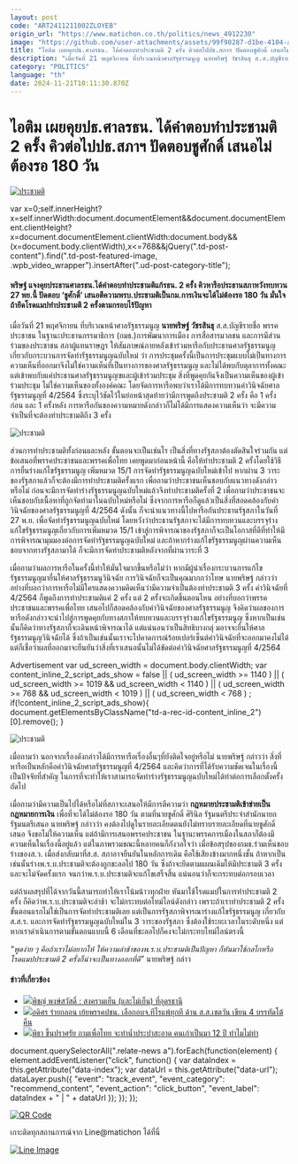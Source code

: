 ```yaml
---
layout: post
code: "ART2411211002ZLOYEB"
origin_url: "https://www.matichon.co.th/politics/news_4912230"
image: "https://github.com/user-attachments/assets/99f98287-d1be-4104-a642-ef73e6f9807b"
title: "ไอติม เผยคุยปธ.ศาลรธน. ได้คำตอบทำประชามติ 2 ครั้ง คิวต่อไปปธ.สภาฯ ปัดตอบชูศักดิ์ เสนอไม่ต้องรอ 180 วัน"
description: "เมื่อวันที่ 21 พฤศจิกายน ที่บริเวณหน้าศาลรัฐธรรมนูญ นายพริษฐ์ วัชรสินธุ ส.ส.บัญชีรายชื่อ พรรคประชาชน ในฐานะประธานกรรมาธิการ (กมธ.)การพัฒนาการเมือง"
category: "POLITICS"
language: "th"
date: 2024-11-21T10:11:30.870Z
---
```


# ไอติม เผยคุยปธ.ศาลรธน. ได้คำตอบทำประชามติ 2 ครั้ง คิวต่อไปปธ.สภาฯ ปัดตอบชูศักดิ์ เสนอไม่ต้องรอ 180 วัน

[![ประชามติ](https://www.matichon.co.th/wp-content/uploads/2024/11/itim1-1.jpg "itim1")](https://www.matichon.co.th/wp-content/uploads/2024/11/itim1-1.jpg)

var x=0;self.innerHeight?x=self.innerWidth:document.documentElement&&document.documentElement.clientHeight?x=document.documentElement.clientWidth:document.body&&(x=document.body.clientWidth),x<=768&&jQuery(".td-post-content").find(".td-post-featured-image, .wpb\_video\_wrapper").insertAfter(".ud-post-category-title");

#### **พริษฐ์ แจงคุยประธานศาลรธน.ได้คำตอบทำประชามติแก้รธน. 2 ครั้ง คิวหารือประธานสภาหวังทบทวน 27 พย.นี้ ปัดตอบ ‘ชูศักดิ์’ เสนอตีความพรบ.ประชามติเป็นกม.การเงินจะได้ไม่ต้องรอ 180 วัน มั่นใจถ้ายึดโรดแมปทำประชามติ 2 ครั้งตามกรอบไร้ปัญหา**

เมื่อวันที่ 21 พฤศจิกายน ที่บริเวณหน้าศาลรัฐธรรมนูญ **นายพริษฐ์ วัชรสินธุ** ส.ส.บัญชีรายชื่อ พรรคประชาชน ในฐานะประธานกรรมาธิการ (กมธ.)การพัฒนาการเมือง การสื่อสารมวลชน และการมีส่วนร่วมของประชาชน สภาผู้แทนราษฎร ให้สัมภาษณ์ภายหลังเข้าร่วมหารือกับประธานศาลรัฐธรรมนูญเกี่ยวกับกระบวนการจัดทำรัฐธรรมนูญฉบับใหม่ ว่า การประชุมครั้งนี้เป็นการประชุมแบบไม่เป็นทางการ ความเห็นที่ออกมาจึงไม่ใช่ความเห็นที่เป็นทางการของศาลรัฐธรรมนูญ และไม่ได้พบกับตุลาการทั้งคณะ แต่เข้าพบกับแค่ประธานศาลรัฐธรรมนูญฃและผู้เข้าร่วมประชุม สิ่งที่พูดคุยกันจึงเป็นความเห็นของผู้เข้าร่วมประชุม ไม่ใช่ความเห็นของทั้งองค์คณะ โดยจัดการหารือพบว่าเราได้มีการทบทวนคำวินิจฉัยศาลรัฐธรรมนูญที่ 4/2564 ซึ่งระบุไว้ชัดไว้ในย่อหน้าสุดท้ายว่ามีการพูดถึงประชามติ 2 ครั้ง คือ 1 ครั้งก่อน และ 1 ครั้งหลัง การหารือกันของความหมายดังกล่าวก็ไม่ได้มีการแสดงความเห็นว่า จะมีความจำเป็นที่จะต้องทำประชามติถึง 3 ครั้ง

![ประชามติ](https://www.matichon.co.th/wp-content/uploads/2024/11/S__44245004_0-scaled.jpg)

ส่วนการทำประชามติทั้งก่อนและหลัง ขั้นตอนจะเป็นเช่นไร เป็นสิ่งที่ทางรัฐสภาต้องตัดสินใจร่วมกัน แต่ข้อเสนอที่พรรคประชาชนและพรรคเพื่อไทย เคยพูดมาก่อนหน้านี้ คือให้ทำประชามติ 2 ครั้งโดยใช้วิธีการยื่นร่างแก้ไขรัฐธรรมนูญ เพิ่มหมวด 15/1 การจัดทำรัฐธรรมนูญฉบับใหม่เข้าไป หากผ่าน 3 วาระ ของรัฐสภาแล้วก็จะต้องมีการทำประชามติครั้งแรก เพื่อถามว่าประชาชนเห็นชอบกับแนวทางดังกล่าวหรือไม่ ก่อนจะมีการจัดทำร่างรัฐธรรมนูญฉบับใหม่แล้วจึงทำประชามติครั้งที่ 2 เพื่อถามว่าประชาชนจะเห็นชอบกับเนื้อหาที่ถูกจัดทำมาในฉบับใหม่หรือไม่ ซึ่งจากการหารือก็ดูแล้วเป็นสิ่งที่สอดคล้องกับคำวินิจฉัยของศาลรัฐธรรมนูญที่ 4/2564 ดังนั้น ก็จะนำแนวทางนี้ไปหารือกันประธานรัฐสภาในวันที่ 27 พ.ย. เพื่อจัดทำรัฐธรรมนูญฉบับใหม่ โดยหวังว่าประธานรัฐสภาจะได้มีการทบทวนและบรรจุร่างแก้ไขรัฐธรรมนูญเกี่ยวกับการเพิ่มหมวด 15/1 เข้าสู่การพิจารณาของรัฐสภาก็จะเป็นโอกาสที่ดีที่ทำให้มีการพิจารณามุมมองต่อการจัดทำรัฐธรรมนูญฉบับใหม่ และถ้าหากร่างแก้ไขรัฐธรรมนูญผ่านความเห็นชอบจากทางรัฐสภามาได้ ก็จะมีการจัดทำประชามติหลังจากที่ผ่านวาระที่ 3

เมื่อถามว่าผลการหารือในครั้งนี้ทำให้มั่นใจมากขึ้นหรือไม่ว่า หากมีผู้นำเรื่องกระบวนการแก้ไขรัฐธรรมนูญมายื่นให้ศาลรัฐธรรมนูวินิจฉัย การวินิจฉัยก็จะเป็นคุณมากกว่าโทษ นายพริษฐ์ กล่าวว่า อย่างที่บอกว่าการหารือไม่มีใครแสดงความคิดเห็นว่ามีความจำเป็นต้องทำประชามติ 3 ครั้ง คำวินิจฉัยที่ 4/2564 ก็พูดถึงการทำประชามติแค่ 2 ครั้ง แต่ 2 ครั้งจะเกิดขึ้นตอนไหน อย่างที่บอกว่าพรรคประชาชนและพรรคเพื่อไทย เสนอไปก็สอดคล้องกับคำวินิจฉัยของศาลรัฐธรรมนูญ จึงคิดว่าผลของการหารือดังกล่าวจะนำไปสู่การพูดคุยกับทางสภาให้ทบทวนและบรรจุร่างแก้ไขรัฐธรรมนูญ ซึ่งหากเป็นเช่นนั้นก็คิดว่าทางรัฐสภาก็จะเดินหน้าพิจารณาได้ แต่แน่นอนว่าเป็นสิทธิบางกลุ่ มอาจจะยื่นให้ศาลรัฐธรรมนูญวินิจฉัยได้ ซึ่งถ้าเป็นเช่นนั้นเราจะไปคาดการณ์ร้อยเปอร์เซ็นต์คำวินิจฉัยที่จะออกมาคงไม่ได้ แต่ก็เชื่อว่าผลที่ออกมาจะยืนยันว่าสิ่งที่เราเสนอนั้นไม่ได้ขัดต่อคำวินิจฉัยศาลรัฐธรรมนูญที่ 4/2564

Advertisement var ud\_screen\_width = document.body.clientWidth; var content\_inline\_2\_script\_ads\_show = false || ( ud\_screen\_width >= 1140 ) || ( ud\_screen\_width >= 1019 && ud\_screen\_width < 1140 ) || ( ud\_screen\_width >= 768 && ud\_screen\_width < 1019 ) || ( ud\_screen\_width < 768 ) ; if(!content\_inline\_2\_script\_ads\_show){ document.getElementsByClassName("td-a-rec-id-content\_inline\_2")\[0\].remove(); }

![ประชามติ](https://www.matichon.co.th/wp-content/uploads/2024/11/S__44245003_0-scaled.jpg)

เมื่อถามว่า นอกจากเรื่องดังกล่าวได้มีการหารือเรื่องอื่นๆที่ยังติดใจอยู่หรือไม่ นายพริษฐ์ กล่าวว่า สิ่งที่หารือเป็นหลักคือคำวินิจฉัยศาลรัฐธรรมนูญที่ 4/2564 และคิดว่าการที่ได้รับความชัดเจนในเรื่องนี้เป็นปัจจัยที่สำคัญ ในการที่จะทำให้เราสามารถจัดทำร่างรัฐธรรมนูญฉบับใหม่ได้ทำต่อการเลือกตั้งครั้งถัดไป

เมื่อถามว่ามีความเป็นไปได้หรือไม่ที่สภาจะเสนอให้มีการตีความว่า **กฎหมายประชามติเข้าข่ายเป็นกฎหมายการเงิน** เพื่อที่จะได้ไม่ต้องรอ 180 วัน ตามที่นายชูศักดิ์ ศิรินิล รัฐมนตรีประจำสำนักนายกรัฐมนตรีเสนอ นายพริษฐ์ กล่าวว่า คงต้องไปดูในรายละเอียดตนยังไม่ทราบรายละเอียดที่นายชูศักดิ์เสนอ จึงขอไม่ให้ความเห็น แต่ถ้ามีการเสนอพรรคประชาชน ในฐานะพรรคการเมืองในสภาก็ต้องมีความเห็นในเรื่องนี้อยู่แล้ว แต่ในภาพรวมขณะนี้หลายคนก็กังวลใจว่า เมื่อข้อสรุปของกมธ.ร่วมเห็นชอบร่างของส.ว. เมื่อส่งกลับมาที่ส.ส. สภาอาจยืนยันในหลักการเดิม คือใช้เสียงข้างมากหนึ่งชั้น ถ้าหากเป็นเช่นนั้นร่างพ.ร.บ.ประชามติจะต้องถูกชะลอไป 180 วัน ซึ่งถ้าจะยึดตามแผนเดิมให้มีประชามติ 3 ครั้ง และจะไม่จัดครั้งแรก จนกว่าพ.ร.บ.ประชามติจะแก้ไขเสร็จสิ้น แน่นอนว่าก็จะกระทบต่อกรอบเวลา

แต่ถ้าผลสรุปที่ได้จากวันนี้สามารถทำให้เราโน้มน้าวทุกฝ่าย หันมาใช้โรดแมปในการทำประชามติ 2 ครั้ง ก็คิดว่าพ.ร.บ.ประชามติจะล่าช้า จะไม่กระทบต่อไทม์ไลน์ดังกล่าว เพราะถ้าเราทำประชามติ 2 ครั้งขั้นตอนแรกไม่ใช่เป็นการจัดทำประชามติเลย แต่เป็นการรัฐสภาพิจารณาร่างแก้ไขรัฐธรรมนูญ เกี่ยวกับส.ส.ร. และการจัดทำรัฐธรรมนูญฉบับใหม่ใน 3 วาระของรัฐสภา ซึ่งต้องใช้ระยะเวลาในระดับหนึ่ง แต่หากเราดำเนินการตามขั้นตอนแบบนี้ 6 เดือนที่ชะลอไปก็คงจะไม่กระทบไทม์ไลน์ตรงนี้

_“พูดง่าย ๆ คือถ้าเราไม่อยากให้ ให้ความล่าช้าของพ.ร.บ.ประชามติเป็นปัญหา ก็หันมาใช้กลไกหรือโรดแมปประชามติ 2 ครั้งก็น่าจะเป็นทางออกที่ดี”_ นายพริษฐ์ กล่าว

#### ข่าวที่เกี่ยวข้อง

*   [![](https://www.matichon.co.th/wp-content/uploads/2024/11/ภป-สงครามเย็นไม่เย็นอุดรขึ้นเว็บ.jpg)พิชญ์ พงษ์สวัสดิ์ : สงครามเย็น (และไม่เย็น) ที่อุดรธานี](https://www.matichon.co.th/columnists/news_4903552)
*   [![](https://www.matichon.co.th/wp-content/uploads/2024/11/iiiiiiiii.jpg)อดิศร ร่ายกลอน เย้ยพรรคปชน. เลือกอบจ.ทีไรแพ้ทุกที ด้าน ส.ส.เชตวัน เขียน 4 บรรทัดโต้คืน](https://www.matichon.co.th/politics/news_4904742)
*   [![](https://www.matichon.co.th/wp-content/uploads/2024/11/8366.jpg)พิธา ขึ้นปราศรัย ถามเพื่อไทย จะทำน้ำประปาสะอาด คนเก่าเป็นมา 12 ปี ทำไมไม่ทำ](https://www.matichon.co.th/politics/news_4902110)

document.querySelectorAll(".relate-news a").forEach(function(element) { element.addEventListener("click", function() { var dataIndex = this.getAttribute("data-index"); var dataUrl = this.getAttribute("data-url"); dataLayer.push({ "event": "track\_event", "event\_category": "recommend\_content", "event\_action": "click\_button", "event\_label": dataIndex + " | " + dataUrl }); }); });

[![QR Code](https://www.matichon.co.th/wp-content/uploads/2023/07/wob1371z.jpg)](https://lin.ee/ht0nDxX)

เกาะติดทุกสถานการณ์จาก Line@matichon ได้ที่นี่

[![Line Image](https://www.matichon.co.th/wp-content/uploads/2023/07/th.png)](https://lin.ee/ht0nDxX)